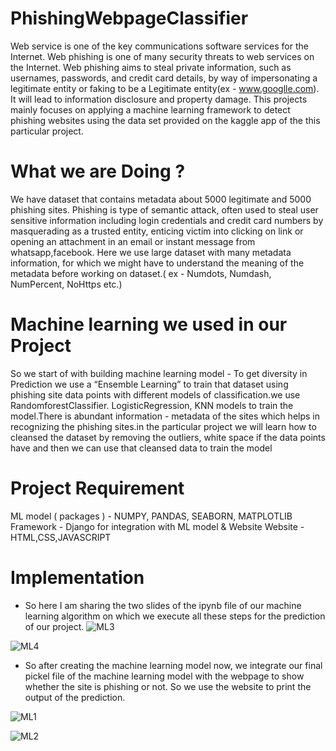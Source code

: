 # PhishingWebpageClassifier

Web service is one of the key communications software services for the Internet. Web phishing is one of many security threats to web services on the Internet. Web phishing aims to steal private information, such as usernames, passwords, and credit card details, by way of impersonating a legitimate entity or faking to be a Legitimate entity(ex - www.googlle.com). It will lead to information disclosure and property damage. This projects mainly focuses on applying a machine learning framework to detect phishing websites using the data set provided on the kaggle app of the this particular project.

# What we are Doing ?

We have dataset that contains metadata about 5000 legitimate and 5000 phishing sites. Phishing is type of semantic attack, often used to steal user sensitive information including login credentials and credit card numbers by masquerading as a trusted entity, enticing victim into clicking on link or opening an attachment in an email or instant message from whatsapp,facebook. Here we use large dataset with many metadata information, for which we might have to understand the meaning of the metadata before working on dataset.( ex - Numdots, Numdash, NumPercent, NoHttps etc.)

# Machine learning we used in our Project

So we start of with building machine learning model - To get diversity in Prediction we use a “Ensemble Learning” to train that dataset using phishing site data points with different models of classification.we use RandomforestClassifier. LogisticRegression, KNN models to train the model.There is abundant information - metadata of the sites which helps in recognizing the phishing sites.in the particular project we will learn how to cleansed the dataset by removing the outliers, white space if the data
points have and then we can use that cleansed data to train the model

# Project Requirement 

ML model ( packages ) - NUMPY, PANDAS, SEABORN, MATPLOTLIB
Framework - Django for integration with ML model & Website
Website - HTML,CSS,JAVASCRIPT

# Implementation 

- So here I am sharing the two slides of the ipynb file of our machine learning algorithm on which we execute all these steps for the prediction of our project.
![ML3](https://user-images.githubusercontent.com/75796904/163709626-efefe176-0c2d-4d1c-87fc-fb41f8d48a12.png)

![ML4](https://user-images.githubusercontent.com/75796904/163709631-48556c74-4122-4d06-9da5-862712b905b3.png)

- So after creating the machine learning model now, we integrate our final pickel file of the machine learning model with the webpage to show whether the site is phishing or not. So we use the website to print the output of the prediction.

![ML1](https://user-images.githubusercontent.com/75796904/163709648-2a04184a-f0fe-42e6-8249-ab190f91a2a7.png)

![ML2](https://user-images.githubusercontent.com/75796904/163709655-cfaa1cc2-eef4-4663-945f-a0c0383db11a.png)
